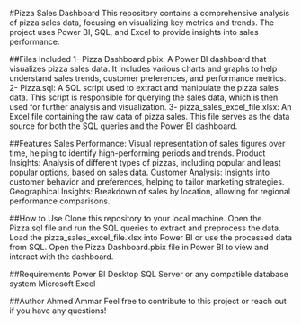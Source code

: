 #Pizza Sales Dashboard
This repository contains a comprehensive analysis of pizza sales data, focusing on visualizing key metrics and trends. The project uses Power BI, SQL, and Excel to provide insights into sales performance.

##Files Included
1- Pizza Dashboard.pbix: A Power BI dashboard that visualizes pizza sales data. It includes various charts and graphs to help understand sales trends, customer preferences, and performance metrics.
2- Pizza.sql: A SQL script used to extract and manipulate the pizza sales data. This script is responsible for querying the sales data, which is then used for further analysis and visualization.
3- pizza_sales_excel_file.xlsx: An Excel file containing the raw data of pizza sales. This file serves as the data source for both the SQL queries and the Power BI dashboard.

##Features
Sales Performance: Visual representation of sales figures over time, helping to identify high-performing periods and trends.
Product Insights: Analysis of different types of pizzas, including popular and least popular options, based on sales data.
Customer Analysis: Insights into customer behavior and preferences, helping to tailor marketing strategies.
Geographical Insights: Breakdown of sales by location, allowing for regional performance comparisons.

##How to Use
Clone this repository to your local machine.
Open the Pizza.sql file and run the SQL queries to extract and preprocess the data.
Load the pizza_sales_excel_file.xlsx into Power BI or use the processed data from SQL.
Open the Pizza Dashboard.pbix file in Power BI to view and interact with the dashboard.

##Requirements
Power BI Desktop
SQL Server or any compatible database system
Microsoft Excel

##Author
Ahmed Ammar
Feel free to contribute to this project or reach out if you have any questions!
